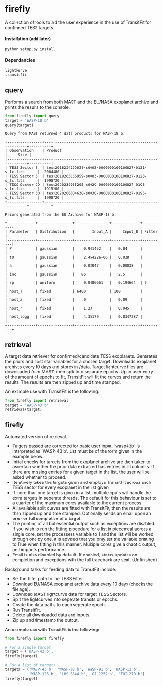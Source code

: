 # firefly

A collection of tools to aid the user experience in the use of
TransitFit for confirmed TESS targets.

#### Installation (add later)
```bash
python setup.py install
```

#### Dependancies
```python
lightkurve
transitfit
```

## query

Performs a search from both MAST and the EU/NASA exoplanet
archive and prints the results to the console.

```python
from firefly import query
target = 'WASP-18 b'
query(target)
```
```
Query from MAST returned 4 data products for WASP-18 b.

+----------------+--------------------------------------------------------------+----------+
| Observation    | Product                                                      |     Size |
|----------------+--------------------------------------------------------------+----------|
| TESS Sector 2  | tess2018234235059-s0002-0000000100100827-0121-s_lc.fits      |  2004480 |
| TESS Sector 3  | tess2018263035959-s0003-0000000100100827-0123-s_lc.fits      |  1998720 |
| TESS Sector 29 | tess2020238165205-s0029-0000000100100827-0193-s_lc.fits      |  1915200 |
| TESS Sector 30 | tess2020266004630-s0030-0000000100100827-0195-s_lc.fits      |  1998720 |
+----------------+--------------------------------------------------------------+----------+

Priors generated from the EU Archive for WASP-18 b.

+-------------+----------------+----------------+-------------+----------+
| Parameter   | Distribution   |        Input_A |     Input_B | Filter   |
|-------------+----------------+----------------+-------------+----------|
| P           | gaussian       |    0.941452    |   0.04      |          |
| t0          | gaussian       |    2.45422e+06 |   0.038     |          |
| a           | gaussian       |    0.02047     |   0.00038   |          |
| inc         | gaussian       |   86           |   2.5       |          |
| rp          | uniform        |    0.0486661   |   0.194664  | 0        |
| host_T      | fixed          | 6400           | 100         |          |
| host_z      | fixed          |    0           |   0.09      |          |
| host_r      | fixed          |    1.23        |   0.045     |          |
| host_logg   | fixed          |    4.35179     |   0.0347287 |          |
+-------------+----------------+----------------+-------------+----------+
 ```

## retrieval

A target data retriever for confirmed/candidate TESS exoplanets.
Generates the priors and host star variables for a chosen target.
Downloads exoplanet archives every 10 days and stores in /data.
Target lightcurve files are downloaded from MAST, then split into 
separate epochs. Upon user entry of the amount of epochs to fit,
TransitFit will fit the curves and return the results. The results
are then zipped up and time stamped.

An example use with TransitFit is the following:
```python
from firefly import retrieval
target = 'WASP-43 b'
retrieval(target)
```

## firefly

Automated version of retrieval.
- Targets passed are corrected for basic user input. 'wasp43b' is
interpreted as 'WASP-43 b'. List must be of the form given in the example below.
- Initial checks for targets from the exoplanet archive are then taken to ascertain 
whether the prior data extracted has entries in all columns. If there are missing
entries for a given target in the list, the user will be asked whether to proceed.
- Iteratively takes the targets given and employs TransitFit across each TESS sector 
for every exoplanet in the list given.
- If more than one target is given in a list, multiple cpu's will handle the extra
targets in seperate threads. The default for this behaviour is set to a
quarter of the maximum cores available to the current process.
- All available split curves are fitted with TransitFit, then the results
are then zipped up and time stamped. Optionally sends an email upon an error or 
full completion of a target.
- The printing of all but essential output such as exceptions are disabled. 
If you wish to run the fitting procedure for a list in piecemeal across a 
single core, set the processess variable to 1 and the list will be worked 
through one by one. It is advised that you only set the variable printing 
to True when fitting in this manner. Multiple cores give a chaotic output, 
and impacts performance.
- Email is also disabled by default. If enabled, status updates on completion
and exceptions with the full traceback are sent. (Unfinished)

Background tasks for feeding data to TransitFit include:
- Set the filter path to the TESS Filter.
- Download EU/NASA exoplanet archive data every 10 days (checks the file age).
- Download MAST lightcurve data for target TESS Sectors.
- Split the lightcurves into seperate transits or epochs.
- Create the data paths to each seperate epoch.
- Run TransitFit.
- Delete all downloaded data and inputs.
- Zip up and timestamp the output.

An example use with TransitFit is the following:
```python
from firefly import firefly

# For a single target
target = ('WASP-43 b',)
firefly(target)

# For a list of targets
targets = ('WASP-43 b', 'WASP-18 b', 'WASP-91 b', 'WASP-12 b',
           'WASP-126 b', 'LHS 3844 b', 'GJ 1252 b', 'TOI-270 b')
firefly(target)

```
